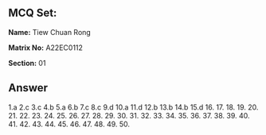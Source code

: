 ## MCQ Set:

**Name:** Tiew Chuan Rong

**Matrix No:** A22EC0112

**Section:** 01

## Answer
1.a
2.c
3.c
4.b
5.a
6.b
7.c
8.c
9.d
10.a
11.d
12.b
13.b
14.b
15.d
16.
17.
18.
19.
20.
21.
22.
23.
24.
25.
26.
27.
28.
29.
30.
31.
32.
33.
34.
35.
36.
37.
38.
39.
40.
41.
42.
43.
44.
45.
46.
47.
48.
49.
50.
